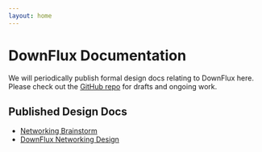 ```yaml
---
layout: home
---
```


# DownFlux Documentation
We will periodically publish formal design docs relating to DownFlux here. Please check out the [GitHub repo](https://github.com/downflux/docs) for drafts and ongoing work.

## Published Design Docs
* [Networking Brainstorm](brainstorm/networking)
* [DownFlux Networking Design](design/server)
